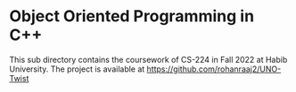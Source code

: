 # Object Oriented Programming in C++

This sub directory contains the coursework of CS-224 in Fall 2022 at Habib University. The project is available at https://github.com/rohanraaj2/UNO-Twist
